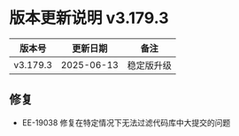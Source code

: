 # 版本更新说明 v3.179.3

| 版本号<br/>   | 更新日期<br/>   | 备注<br/>       |
| ------------- | --------------- | --------------- |
| v3.179.3<br/> | 2025-06-13<br/> | 稳定版升级<br/> |

## 修复

- EE-19038  修复在特定情况下无法过滤代码库中大提交的问题

